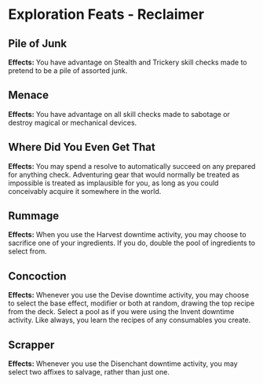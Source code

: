 # Exploration Feats - Reclaimer

## Pile of Junk

**Effects:** You have advantage on Stealth and Trickery skill checks made to pretend to be a pile of assorted junk.

## Menace

**Effects:** You have advantage on all skill checks made to sabotage or destroy magical or mechanical devices.

## Where Did You Even Get That

**Effects:** You may spend a resolve to automatically succeed on any prepared for anything check. Adventuring gear that would normally be treated as impossible is treated as implausible for you, as long as you could conceivably acquire it somewhere in the world.

## Rummage

**Effects:** When you use the Harvest downtime activity, you may choose to sacrifice one of your ingredients. If you do, double the pool of ingredients to select from.

## Concoction

**Effects:** Whenever you use the Devise downtime activity, you may choose to select the base effect, modifier or both at random, drawing the top recipe from the deck. Select a pool as if you were using the Invent downtime activity. Like always, you learn the recipes of any consumables you create.

## Scrapper

**Effects:** Whenever you use the Disenchant downtime activity, you may select two affixes to salvage, rather than just one.
